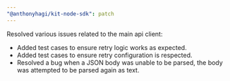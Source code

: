 ```yaml
---
"@anthonyhagi/kit-node-sdk": patch
---
```


Resolved various issues related to the main api client:

- Added test cases to ensure retry logic works as expected.
- Added test cases to ensure retry configuration is respected.
- Resolved a bug when a JSON body was unable to be parsed, the body was attempted to be parsed again as text.
